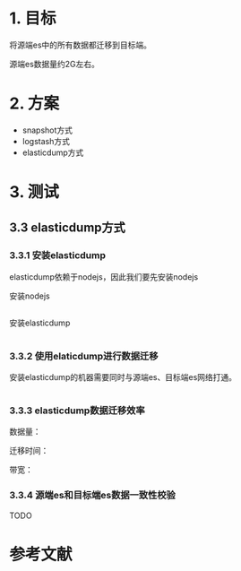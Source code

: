 # 1. 目标

将源端es中的所有数据都迁移到目标端。

源端es数据量约2G左右。

# 2. 方案

- snapshot方式
- logstash方式
- elasticdump方式

# 3. 测试

## 3.3 elasticdump方式

### 3.3.1 安装elasticdump

elasticdump依赖于nodejs，因此我们要先安装nodejs

安装nodejs

```shell

```

安装elasticdump

```shell

```

### 3.3.2 使用elaticdump进行数据迁移

安装elasticdump的机器需要同时与源端es、目标端es网络打通。

```shell

```

### 3.3.3 elasticdump数据迁移效率

数据量：

迁移时间：

带宽：

### 3.3.4 源端es和目标端es数据一致性校验

TODO



# 参考文献